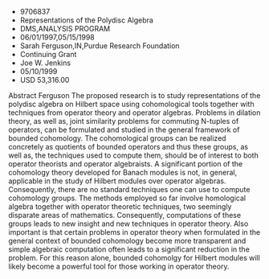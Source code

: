 
* 9706837
* Representations of the Polydisc Algebra
* DMS,ANALYSIS PROGRAM
* 06/01/1997,05/15/1998
* Sarah Ferguson,IN,Purdue Research Foundation
* Continuing Grant
* Joe W. Jenkins
* 05/10/1999
* USD 53,316.00

Abstract Ferguson The proposed research is to study representations of the
polydisc algebra on Hilbert space using cohomological tools together with
techniques from operator theory and operator algebras. Problems in dilation
theory, as well as, joint similarity problems for commuting N-tuples of
operators, can be formulated and studied in the general framework of bounded
cohomology. The cohomological groups can be realized concretely as quotients of
bounded operators and thus these groups, as well as, the techniques used to
compute them, should be of interest to both operator theorists and operator
algebraists. A significant portion of the cohomology theory developed for Banach
modules is not, in general, applicable in the study of Hilbert modules over
operator algebras. Consequently, there are no standard techniques one can use to
compute cohomology groups. The methods employed so far involve homological
algebra together with operator theoretic techniques, two seemingly disparate
areas of mathematics. Consequently, computations of these groups leads to new
insight and new techniques in operator theory. Also important is that certain
problems in operator theory when formulated in the general context of bounded
cohomology become more transparent and simple algebraic computation often leads
to a significant reduction in the problem. For this reason alone, bounded
cohomolgy for Hilbert modules will likely become a powerful tool for those
working in operator theory.
